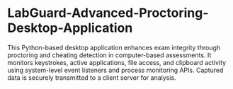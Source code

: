 # LabGuard-Advanced-Proctoring-Desktop-Application
This Python-based desktop application enhances exam integrity through proctoring and cheating detection in computer-based assessments. It monitors keystrokes, active applications, file access, and clipboard activity using system-level event listeners and process monitoring APIs. Captured data is securely transmitted to a client server for analysis.
